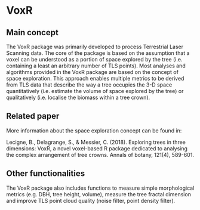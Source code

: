 # VoxR
## Main concept
The VoxR package was primarily developed to process Terrestrial Laser Scanning data. The core of the package is based on the assumption that a voxel can be understood as a portion of space explored by the tree (i.e. containing a least an arbitrary number of TLS points). Most analyses and algorithms provided in the VoxR package are based on the concept of space exploration. This approach enables multiple metrics to be derived from TLS data that describe the way a tree occupies the 3-D space quantitatively (i.e. estimate the volume of space explored by the tree) or qualitatively (i.e. localise the biomass within a tree crown).

## Related paper
More information about the space exploration concept can be found in:

Lecigne, B., Delagrange, S., & Messier, C. (2018). Exploring trees in three dimensions: VoxR, a novel voxel-based R package dedicated to analysing the complex arrangement of tree crowns. Annals of botany, 121(4), 589-601.

## Other functionalities
The VoxR package also includes functions to measure simple morphological metrics (e.g. DBH, tree height, volume), measure the tree fractal dimension and improve TLS point cloud quality (noise filter, point density filter).
